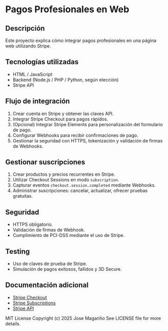 # Pagos Profesionales en Web

## Descripción
Este proyecto explica cómo integrar pagos profesionales en una página web utilizando Stripe.

## Tecnologías utilizadas
- HTML / JavaScript
- Backend (Node.js / PHP / Python, según elección)
- Stripe API

## Flujo de integración
1. Crear cuenta en Stripe y obtener las claves API.
2. Integrar Stripe Checkout para pagos rápidos.
3. (Opcional) Integrar Stripe Elements para personalización del formulario de pago.
4. Configurar Webhooks para recibir confirmaciones de pago.
5. Gestionar la seguridad con HTTPS, tokenización y validación de firmas de Webhooks.

## Gestionar suscripciones
1. Crear productos y precios recurrentes en Stripe.
2. Utilizar Checkout Sessions en modo `subscription`.
3. Capturar eventos `checkout.session.completed` mediante Webhooks.
4. Administrar suscripciones: cancelar, actualizar, ofrecer pruebas gratuitas.

## Seguridad
- HTTPS obligatorio.
- Validación de firmas de Webhook.
- Cumplimiento de PCI-DSS mediante el uso de Stripe.

## Testing
- Uso de claves de prueba de Stripe.
- Simulación de pagos exitosos, fallidos y 3D Secure.

## Documentación adicional
- [Stripe Checkout](https://stripe.com/docs/checkout)
- [Stripe Subscriptions](https://stripe.com/docs/billing/subscriptions/overview)
- [Stripe API](https://stripe.com/docs/api)


MIT License
Copyright (c) 2025 Jose Magariño
See LICENSE file for more details.
